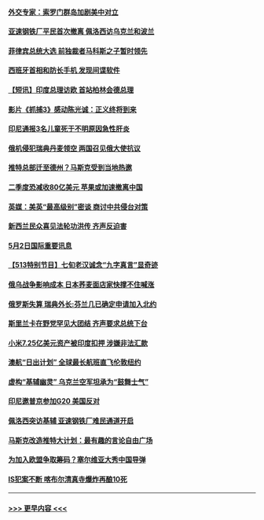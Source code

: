 #### [外交专家：索罗门群岛加剧美中对立](../pages/prog202/a103415929.md?t=05030501) 
#### [亚速钢铁厂平民首次撤离 佩洛西访乌克兰和波兰](../pages/prog202/a103415862.md?t=05030501) 
#### [菲律宾总统大选 前独裁者马科斯之子暂时领先](../pages/prog202/a103415841.md?t=05030501) 
#### [西班牙首相和防长手机 发现间谍软件](../pages/prog202/a103415786.md?t=05030501) 
#### [【短讯】印度总理访欧  首站柏林会德总理](../pages/prog202/a103415738.md?t=05030501) 
#### [影片《抓捕3》感动陈光诚：正义终将到来](../pages/prog202/a103415727.md?t=05030501) 
#### [印尼通报3名儿童死于不明原因急性肝炎](../pages/prog202/a103415718.md?t=05030501) 
#### [俄机侵犯瑞典丹麦领空 两国召见俄大使抗议](../pages/prog202/a103415636.md?t=05030501) 
#### [推特总部迁至德州？马斯克受到当地热邀](../pages/prog202/a103415643.md?t=05030501) 
#### [二季度恐减收80亿美元 苹果或加速撤离中国](../pages/prog202/a103415648.md?t=05030501) 
#### [英媒：美英“最高级别”密谈 商讨中共侵台对策](../pages/prog202/a103415237.md?t=05030501) 
#### [新西兰民众喜见法轮功洪传 齐声反迫害](../pages/prog202/a103415479.md?t=05030501) 
#### [5月2日国际重要讯息](../pages/prog202/a103415472.md?t=05030501) 
#### [【513特别节目】七旬老汉诚念“九字真言”显奇迹](../pages/prog202/a103414981.md?t=05030501) 
#### [俄乌战争影响成本 日本荞麦面店家快撑不住喊涨](../pages/prog202/a103415422.md?t=05030501) 
#### [俄罗斯失算 瑞典外长:芬兰几已确定申请加入北约](../pages/prog202/a103415407.md?t=05030501) 
#### [斯里兰卡在野党罕见大团结 齐声要求总统下台](../pages/prog202/a103415380.md?t=05030501) 
#### [小米7.25亿美元资产被印度扣押 涉嫌非法汇款](../pages/prog202/a103415323.md?t=05030501) 
#### [澳航“日出计划” 全球最长航班直飞伦敦纽约](../pages/prog202/a103415368.md?t=05030501) 
#### [虚构“基辅幽灵” 乌克兰空军坦承为“鼓舞士气”](../pages/prog202/a103415356.md?t=05030501) 
#### [印尼邀普京参加G20 美国反对](../pages/prog202/a103415140.md?t=05030501) 
#### [佩洛西突访基辅 亚速钢铁厂难民通道开启](../pages/prog202/a103415163.md?t=05030501) 
#### [马斯克改造推特大计划：最有趣的言论自由广场](../pages/prog202/a103415194.md?t=05030501) 
#### [为加入欧盟争取筹码？塞尔维亚大秀中国导弹](../pages/prog202/a103415181.md?t=05030501) 
#### [IS犯案不断 喀布尔清真寺爆炸再酿10死](../pages/prog202/a103414865.md?t=05030501) 

----
#### [ >>> 更早内容 <<< ](../indexes/prog202-earlier.md)
